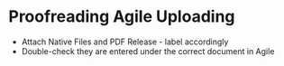 # Proofreading Agile Uploading

* Attach Native Files and PDF Release - label accordingly
* Double-check they are entered under the correct document in Agile
